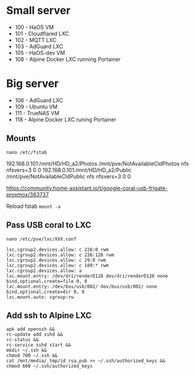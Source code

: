# Small server
* 100 - HaOS VM
* 101 - Cloudflared LXC
* 102 - MQTT LXC
* 103 - AdGuard LXC
* 105 - HaOS-dev VM
* 108 - Alpine Docker LXC running Portainer

# Big server
* 106 - AdGuard LXC
* 109 - Ubuntu VM
* 111 - TrueNAS VM
* 118 - Alpine Docker LXC runing Portainer

## Mounts 
``nano /etc/fstab``

192.168.0.101:/mnt/HD/HD_a2/Photos /mnt/pve/NotAvailableCldPhotos nfs nfsvers=3 0 0
192.168.0.101:/mnt/HD/HD_a2/Public /mnt/pve/NotAvailableCldPublic nfs nfsvers=3 0 0

https://community.home-assistant.io/t/google-coral-usb-frigate-proxmox/383737

Reload fstab
``mount -a``

## Pass USB coral to LXC

`nano /etc/pve/lxc/XXX.conf`

```
lxc.cgroup2.devices.allow: c 226:0 rwm
lxc.cgroup2.devices.allow: c 226:128 rwm
lxc.cgroup2.devices.allow: c 29:0 rwm
lxc.cgroup2.devices.allow: c 189:* rwm
lxc.cgroup2.devices.allow: a
lxc.mount.entry: /dev/dri/renderD128 dev/dri/renderD128 none bind,optional,create=file 0, 0
lxc.mount.entry: /dev/bus/usb/002/ dev/bus/usb/002/ none bind,optional,create=dir 0, 0
lxc.mount.auto: cgroup:rw
```

## Add ssh to Alpine LXC
```
apk add openssh &&
rc-update add sshd &&
rc-status &&
rc-service sshd start &&
mkdir ~/.ssh &&
chmod 700 ~/.ssh &&
cat /mnt/media/_tmp/id_rsa.pub >> ~/.ssh/authorized_keys &&
chmod 600 ~/.ssh/authorized_keys
```
